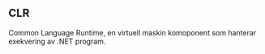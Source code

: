 ## CLR
Common Language Runtime, en virtuell maskin komoponent som hanterar exekvering av .NET program.
